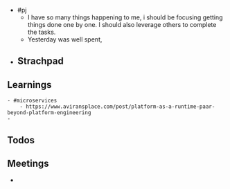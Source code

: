 - #pj
	- I have so many things happening to me, i should be focusing getting things done one by one. I should also leverage others to complete the tasks.
	- Yesterday was well spent,
- ## Strachpad
## Learnings
	- #microservices
		- https://www.aviransplace.com/post/platform-as-a-runtime-paar-beyond-platform-engineering
	-
## Todos
## Meetings
-